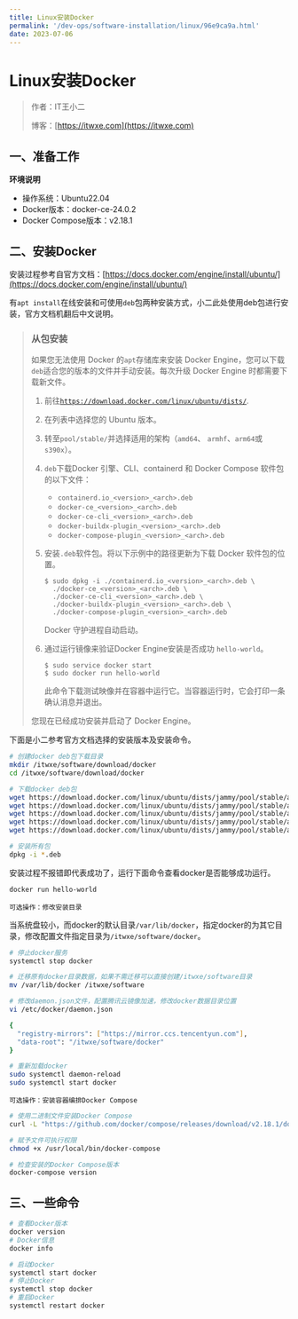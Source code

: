 ```yaml
---
title: Linux安装Docker
permalink: '/dev-ops/software-installation/linux/96e9ca9a.html'
date: 2023-07-06
---
```


# Linux安装Docker

> 作者：IT王小二
>
> 博客：[https://itwxe.com](https://itwxe.com)

## 一、准备工作

**环境说明**

- 操作系统：Ubuntu22.04
- Docker版本：docker-ce-24.0.2
- Docker Compose版本：v2.18.1

## 二、安装Docker

安装过程参考自官方文档：[https://docs.docker.com/engine/install/ubuntu/](https://docs.docker.com/engine/install/ubuntu/)

有`apt install`在线安装和可使用`deb`包两种安装方式，小二此处使用deb包进行安装，官方文档机翻后中文说明。

> ### 从包安装
>
> 如果您无法使用 Docker 的`apt`存储库来安装 Docker Engine，您可以下载`deb`适合您的版本的文件并手动安装。每次升级 Docker Engine 时都需要下载新文件。
>
> 1. 前往[`https://download.docker.com/linux/ubuntu/dists/`](https://download.docker.com/linux/ubuntu/dists/?_gl=1*ke1ysp*_ga*NTM2Mzc1MTcwLjE2NTAzNDQ3NjI.*_ga_XJWPQMJYHQ*MTY4ODM3NjI1OC4xNy4xLjE2ODgzNzYyNTkuNTkuMC4w).
>
> 2. 在列表中选择您的 Ubuntu 版本。
>
> 3. 转至`pool/stable/`并选择适用的架构（`amd64`、 `armhf`、`arm64`或`s390x`）。
>
> 4. `deb`下载Docker 引擎、CLI、containerd 和 Docker Compose 软件包的以下文件：
>
>    - `containerd.io_<version>_<arch>.deb`
>    - `docker-ce_<version>_<arch>.deb`
>    - `docker-ce-cli_<version>_<arch>.deb`
>    - `docker-buildx-plugin_<version>_<arch>.deb`
>    - `docker-compose-plugin_<version>_<arch>.deb`
>
> 5. 安装`.deb`软件包。将以下示例中的路径更新为下载 Docker 软件包的位置。
>
>    ```
>    $ sudo dpkg -i ./containerd.io_<version>_<arch>.deb \
>      ./docker-ce_<version>_<arch>.deb \
>      ./docker-ce-cli_<version>_<arch>.deb \
>      ./docker-buildx-plugin_<version>_<arch>.deb \
>      ./docker-compose-plugin_<version>_<arch>.deb
>    ```
>
>    Docker 守护进程自动启动。
>
> 6. 通过运行镜像来验证Docker Engine安装是否成功 `hello-world`。
>
>    ```
>    $ sudo service docker start
>    $ sudo docker run hello-world
>    ```
>
>    此命令下载测试映像并在容器中运行它。当容器运行时，它会打印一条确认消息并退出。
>
> 您现在已经成功安装并启动了 Docker Engine。

下面是小二参考官方文档选择的安装版本及安装命令。

```bash
# 创建docker deb包下载目录
mkdir /itwxe/software/download/docker
cd /itwxe/software/download/docker

# 下载docker deb包
wget https://download.docker.com/linux/ubuntu/dists/jammy/pool/stable/amd64/containerd.io_1.6.21-1_amd64.deb
wget https://download.docker.com/linux/ubuntu/dists/jammy/pool/stable/amd64/docker-ce-cli_24.0.2-1~ubuntu.22.04~jammy_amd64.deb
wget https://download.docker.com/linux/ubuntu/dists/jammy/pool/stable/amd64/docker-ce_24.0.2-1~ubuntu.22.04~jammy_amd64.deb
wget https://download.docker.com/linux/ubuntu/dists/jammy/pool/stable/amd64/docker-buildx-plugin_0.11.1-1~ubuntu.22.04~jammy_amd64.deb
wget https://download.docker.com/linux/ubuntu/dists/jammy/pool/stable/amd64/docker-compose-plugin_2.18.1-1~ubuntu.22.04~jammy_amd64.deb

# 安装所有包
dpkg -i *.deb
```

安装过程不报错即代表成功了，运行下面命令查看docker是否能够成功运行。

```bash
docker run hello-world
```

`可选操作：修改安装目录`

当系统盘较小，而docker的默认目录`/var/lib/docker`，指定docker的为其它目录，修改配置文件指定目录为`/itwxe/software/docker`。

```bash
# 停止docker服务
systemctl stop docker

# 迁移原有docker目录数据，如果不需迁移可以直接创建/itwxe/software目录
mv /var/lib/docker /itwxe/software

# 修改daemon.json文件，配置腾讯云镜像加速，修改docker数据目录位置
vi /etc/docker/daemon.json

{
  "registry-mirrors": ["https://mirror.ccs.tencentyun.com"],
  "data-root": "/itwxe/software/docker"
}

# 重新加载docker
sudo systemctl daemon-reload
sudo systemctl start docker
```

`可选操作：安装容器编排Docker Compose`

```bash
# 使用二进制文件安装Docker Compose
curl -L "https://github.com/docker/compose/releases/download/v2.18.1/docker-compose-$(uname -s)-$(uname -m)" -o /usr/local/bin/docker-compose

# 赋予文件可执行权限
chmod +x /usr/local/bin/docker-compose

# 检查安装的Docker Compose版本
docker-compose version
```

## 三、一些命令

```bash
# 查看Docker版本
docker version
# Docker信息
docker info

# 启动Docker
systemctl start docker
# 停止Docker
systemctl stop docker
# 重启Docker
systemctl restart docker
```